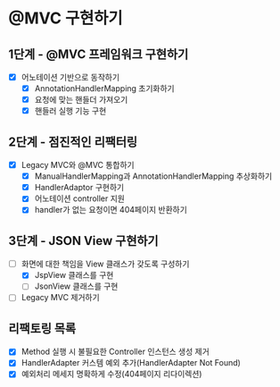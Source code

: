 # @MVC 구현하기
## 1단계 - @MVC 프레임워크 구현하기
- [x] 어노테이션 기반으로 동작하기
  - [x] AnnotationHandlerMapping 초기화하기
  - [x] 요청에 맞는 핸들더 가져오기
  - [x] 핸들러 실행 기능 구현
## 2단계 - 점진적인 리팩터링
- [x] Legacy MVC와 @MVC 통합하기
  - [x] ManualHandlerMapping과 AnnotationHandlerMapping 추상화하기
  - [x] HandlerAdaptor 구현하기
  - [x] 어노테이션 controller 지원
  - [x] handler가 없는 요청이면 404페이지 반환하기
## 3단계 - JSON View 구현하기
- [ ] 화면에 대한 책임을 View 클래스가 갖도록 구성하기
  - [x] JspView 클래스를 구현
  - [ ] JsonView 클래스를 구현
- [ ] Legacy MVC 제거하기
## 리팩토링 목록
- [x] Method 실행 시 불필요한 Controller 인스턴스 생성 제거
- [x] HandlerAdapter 커스템 예외 추가(HandlerAdapter Not Found) 
- [x] 예외처리 메세지 명확하게 수정(404페이지 리다이렉션)
